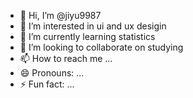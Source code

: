 - 👋 Hi, I’m @jiyu9987
- 👀 I’m interested in ui and ux desigin
- 🌱 I’m currently learning statistics
- 💞️ I’m looking to collaborate on studying
- 📫 How to reach me ...
- 😄 Pronouns: ...
- ⚡ Fun fact: ...

<!---
jiyu9987/jiyu9987 is a ✨ special ✨ repository because its `README.md` (this file) appears on your GitHub profile.
You can click the Preview link to take a look at your changes.
--->
